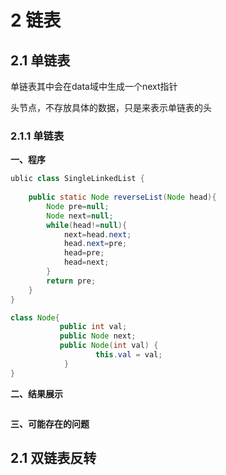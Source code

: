 <!--
 * @Author: your name
 * @Date: 2020-04-15 22:09:19
 * @LastEditTime: 2020-08-19 09:15:11
 * @LastEditors: 孙浩然
 * @Description: In User Settings Edit
 * @FilePath: \docs\2.Study\10.algorithm\2-链表.md
 -->
# 2 链表

## 2.1 单链表

单链表其中会在data域中生成一个next指针

头节点，不存放具体的数据，只是来表示单链表的头

### 2.1.1 单链表



<b>一、程序</b>

```java
ublic class SingleLinkedList {
    
    public static Node reverseList(Node head){
        Node pre=null;
        Node next=null;
        while(head!=null){
            next=head.next;
            head.next=pre;
            head=pre;
            head=next;
        }
        return pre;
    }
}

class Node{
           public int val;
           public Node next;
           public Node(int val) {
                   this.val = val;
            }
}
```

<b>二、结果展示</b>

```java

```

<b>三、可能存在的问题</b>

## 2.1 双链表反转